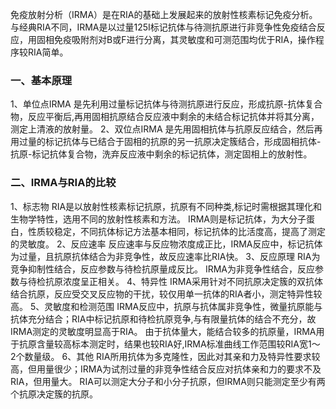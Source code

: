 


免疫放射分析（IRMA）是在RIA的基础上发展起来的放射性核素标记免疫分析。
与经典RIA不同，IRMA是以过量125I标记抗体与待测抗原进行非竞争性免疫结合反应，用固相免疫吸附剂对B或F进行分离，其灵敏度和可测范围均优于RIA，操作程序较RIA简单。 

### 一、基本原理 
1、单位点IRMA 
是先利用过量标记抗体与待测抗原进行反应，形成抗原-抗体复合物，反应平衡后,再用固相抗原结合反应液中剩余的未结合标记抗体并将其分离，测定上清液的放射量。
2、双位点IRMA 
是先用固相抗体与抗原反应结合，然后再用过量的标记抗体与已结合于固相的抗原的另一抗原决定簇结合，形成固相抗体-抗原-标记抗体复合物，洗弃反应液中剩余的标记抗体，测定固相上的放射性。

### 二、IRMA与RIA的比较
1、标志物
RIA是以放射性核素标记抗原，抗原有不同种类,标记时需根据其理化和生物学特性，选用不同的放射性核素和方法。
IRMA则是标记抗体，为大分子蛋白，性质较稳定，不同抗体标记方法基本相同，标记抗体的比活度高，提高了测定的灵敏度。
2、反应速率
反应速率与反应物浓度成正比，IRMA反应中，标记抗体为过量，且抗原抗体结合为非竞争性，故反应速率比RIA快。
3、反应原理
RIA为竞争抑制性结合，反应参数与待检抗原量成反比。
IRMA为非竞争性结合，反应参数与待检抗原浓度呈正相关。 
4、特异性
IRMA采用针对不同抗原决定簇的双抗体结合抗原，反应受交叉反应物的干扰，较仅用单一抗体的RIA者小，测定特异性较高。
5、灵敏度和检测范围
IRMA反应中，抗原与抗体属非竞争性，微量抗原能与抗体充分结合；RIA中标记抗原和待检抗原竞争,与有限量抗体的结合不充分，故IRMA测定的灵敏度明显高于RIA。
由于抗体量大，能结合较多的抗原量，IRMA用于抗原含量较高标本测定时，结果也较RIA好,IRMA标准曲线工作范围较RIA宽1～2个数量级。
6、其他
RIA所用抗体为多克隆性，因此对其亲和力及特异性要求较高，但用量很少；IRMA为试剂过量的非竞争性结合反应对抗体亲和力的要求不及RIA，但用量大。
RIA可以测定大分子和小分子抗原，但IRMA则只能测定至少有两个抗原决定簇的抗原。
